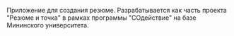 Приложение для создания резюме. Разрабатывается как часть проекта "Резюме и точка" в рамках программы "СОдействие" на базе Мининского университета.
